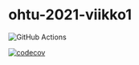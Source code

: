 # ohtu-2021-viikko1

![GitHub Actions](https://github.com/Faktatykki/ohtu-2021-viikko1/workflows/CI/badge.svg
)

[![codecov](https://codecov.io/gh/Faktatykki/ohtu-2021-viikko1/branch/main/graph/badge.svg?token=QJWAWSLNVJ)](https://codecov.io/gh/Faktatykki/ohtu-2021-viikko1)



